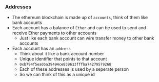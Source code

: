 ### Addresses
- The ethereum blockchain is made up of `accounts`, think of them like bank accounts
- Each account has a balance of `Ether` and can be used to send and receive Ether payments to other accounts
	- Just like each bank account can wire transfer money to other bank accounts
- Each account has an `address`
	- Think about it like a bank account number
	- Unique identifier that points to that account
	- `0xb794f5ea0ba39494ce839613fffba74279579268`
	- Each of these addresses is used by a seperate person
	- So we can think of this as a unique id






